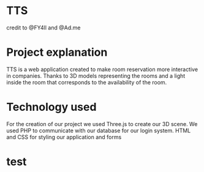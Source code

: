 # TTS
credit to @FY4ll and @Ad.me

# Project explanation

TTS is a web application created to make room reservation more interactive in companies. Thanks to 3D models representing the rooms and a light inside the room that corresponds to the availability of the room.

# Technology used

For the creation of our project we used 
Three.js to create our 3D scene. We used PHP to communicate with our database for our login system. HTML and CSS for styling our application and forms

# test